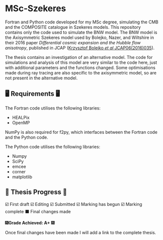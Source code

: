 # MSc-Szekeres
Fortran and Python code developed for my MSc degree, simulating the CMB and the COMPOSITE catalogue in Szekeres models. This repository contains only the code used to simulate the BNW model. The BNW model is the Axisymmetric Szekeres model used by Bolejko, Nazer, and Wiltshire in their 2016 paper *Differential cosmic expansion and the Hubble flow anisotropy*, published in JCAP ([Krzysztof Bolejko *et al* JCAP06(2016)035](https://iopscience.iop.org/article/10.1088/1475-7516/2016/06/035/meta)).

The thesis contains an investigation of an alternative model. The code for simulations and analysis of this model are very similar to the code here, just with additional parameters and the functions changed. Some optimisations made during ray tracing are also specific to the axisymmetric model, so are not present in the alternative model.

## 🖥️ Requirements 🖥️
The Fortran code utilises the following libraries:
- HEALPix
- OpenMP

NumPy is also required for f2py, which interfaces between the Fortran code and the Python code.


The Python code utilises the following libraries:
- Numpy
- SciPy
- emcee
- corner
- matplotlib


## 📖 Thesis Progress 📖
☑️ First draft
☑️ Editing
☑️ Submitted
☑️ Marking has begun
☑️ Marking complete
⬛ Final changes made

🎆**Grade Achieved: A+** 🎆

Once final changes have been made I will add a link to the complete thesis.
